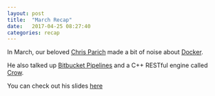 ```yaml
---
layout: post
title:  "March Recap"
date:   2017-04-25 08:27:40
categories: recap
---
```

In March, our beloved [Chris Parich](https://parich.us) made a bit of noise about [Docker](https://www.docker.com/).

He also talked up [Bitbucket Pipelines](https://bitbucket.org/product/features/pipelines) and a C++ RESTful engine called [Crow](https://github.com/ipkn/crow).

You can check out his slides [here](https://drive.google.com/open?id=0B-RNxQ-0YQ48X0xjc09TMEdiQkk)

